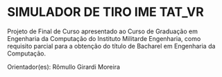 # SIMULADOR DE TIRO IME TAT_VR

Projeto de Final de Curso apresentado ao Curso de Graduação em Engenharia da Computação do Instituto Militarde Engenharia, como requisito parcial para a obtenção do título de Bacharel em Engenharia da Computação.
<p>Orientador(es):  Rômullo Girardi Moreira</p>
